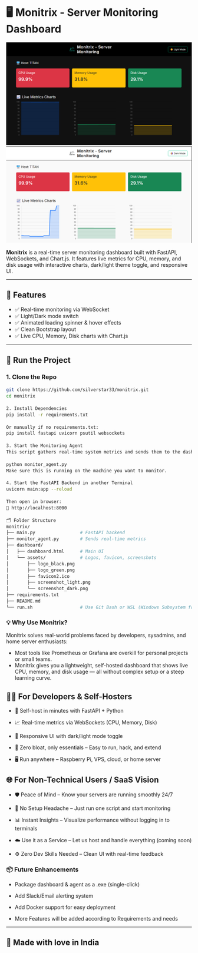# 🖥️ Monitrix - Server Monitoring Dashboard

![Monitrix Screenshot](dashboard/assets/screenshot_dark.png)
![Monitrix Screenshot](dashboard/assets/screenshot_light.png)

**Monitrix** is a real-time server monitoring dashboard built with FastAPI, WebSockets, and Chart.js. It features live metrics for CPU, memory, and disk usage with interactive charts, dark/light theme toggle, and responsive UI.

---

## 🔧 Features

- ✅ Real-time monitoring via WebSocket
- ✅ Light/Dark mode switch
- ✅ Animated loading spinner & hover effects
- ✅ Clean Bootstrap layout
- ✅ Live CPU, Memory, Disk charts with Chart.js

---

## 🚀 Run the Project

### 1. Clone the Repo

```bash
git clone https://github.com/silverstar33/monitrix.git
cd monitrix

2. Install Dependencies
pip install -r requirements.txt

Or manually if no requirements.txt:
pip install fastapi uvicorn psutil websockets

3. Start the Monitoring Agent
This script gathers real-time system metrics and sends them to the dashboard backend.

python monitor_agent.py
Make sure this is running on the machine you want to monitor.

4. Start the FastAPI Backend in another Terminal
uvicorn main:app --reload

Then open in browser:
📍 http://localhost:8000

🗂️ Folder Structure
monitrix/
├── main.py                 # FastAPI backend
├── monitor_agent.py        # Sends real-time metrics
├── dashboard/
│   ├── dashboard.html      # Main UI
│   └── assets/             # Logos, favicon, screenshots
│       ├── logo_black.png
│       ├── logo_green.png
│       ├── favicon2.ico
│       ├── screenshot_light.png
│       └── screenshot_dark.png
├── requirements.txt
├── README.md
└── run.sh                  # Use Git Bash or WSL (Windows Subsystem for Linux) to run run.sh directly
```
### 💡 Why Use Monitrix?

Monitrix solves real-world problems faced by developers, sysadmins, and home server enthusiasts:

- Most tools like Prometheus or Grafana are overkill for personal projects or small teams. 
- Monitrix gives you a lightweight, self-hosted dashboard that shows live CPU, memory, and disk usage — all without complex setup or a steep learning curve.


## 🧑‍💻 For Developers & Self-Hosters
- 🔧 Self-host in minutes with FastAPI + Python

- 📈 Real-time metrics via WebSockets (CPU, Memory, Disk)

- 🎨 Responsive UI with dark/light mode toggle

- 🚀 Zero bloat, only essentials – Easy to run, hack, and extend

- 🖥️ Run anywhere – Raspberry Pi, VPS, cloud, or home server

## 🌐 For Non-Technical Users / SaaS Vision
- 🛡️ Peace of Mind – Know your servers are running smoothly 24/7

- 🧩 No Setup Headache – Just run one script and start monitoring

- 📊 Instant Insights – Visualize performance without logging in to terminals

- ☁️ Use it as a Service – Let us host and handle everything (coming soon)

- ⚙️ Zero Dev Skills Needed – Clean UI with real-time feedback


### 📦 Future Enhancements
- Package dashboard & agent as a .exe (single-click)

- Add Slack/Email alerting system

- Add Docker support for easy deployment

- More Features will be added according to Requirements and needs
---

## 🧡 Made with love in India



